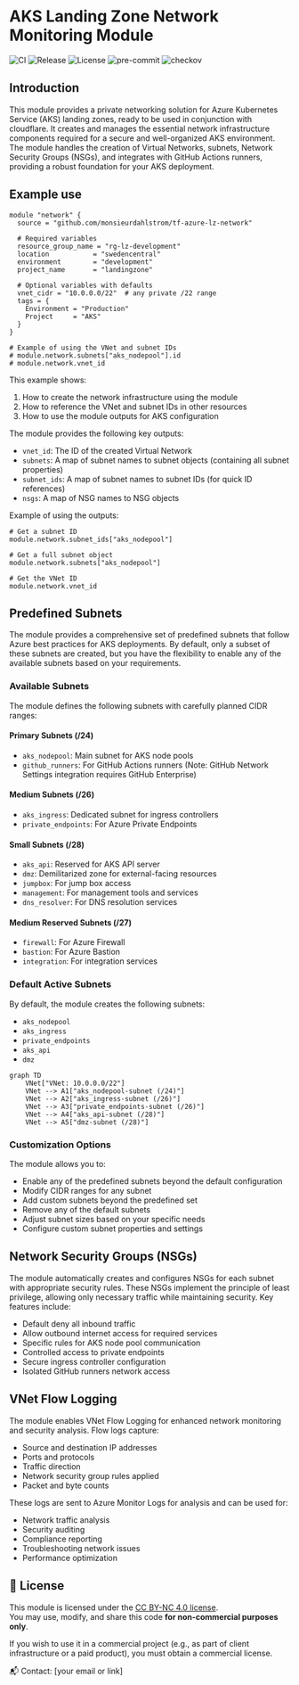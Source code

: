 # AKS Landing Zone Network Monitoring Module

![CI](https://github.com/monsieurdahlstrom/tf-azure-lz-network/actions/workflows/terraform-ci.yml/badge.svg)
![Release](https://img.shields.io/github/v/release/monsieurdahlstrom/tf-azure-lz-network)
![License](https://img.shields.io/github/license/monsieurdahlstrom/tf-azure-lz-network)
![pre-commit](https://img.shields.io/badge/pre--commit-enabled-brightgreen?logo=pre-commit)
![checkov](https://img.shields.io/badge/security-scanned--by--checkov-blueviolet?logo=github)

## Introduction

This module provides a private networking solution for Azure Kubernetes Service (AKS) landing zones, ready to be used in conjunction with cloudflare. It creates and manages the essential network infrastructure components required for a secure and well-organized AKS environment. The module handles the creation of Virtual Networks, subnets, Network Security Groups (NSGs), and integrates with GitHub Actions runners, providing a robust foundation for your AKS deployment.

## Example use

```hcl
module "network" {
  source = "github.com/monsieurdahlstrom/tf-azure-lz-network"

  # Required variables
  resource_group_name = "rg-lz-development"
  location           = "swedencentral"
  environment        = "development"
  project_name       = "landingzone"

  # Optional variables with defaults
  vnet_cidr = "10.0.0.0/22"  # any private /22 range
  tags = {
    Environment = "Production"
    Project     = "AKS"
  }
}

# Example of using the VNet and subnet IDs
# module.network.subnets["aks_nodepool"].id
# module.network.vnet_id

```

This example shows:
1. How to create the network infrastructure using the module
2. How to reference the VNet and subnet IDs in other resources
3. How to use the module outputs for AKS configuration

The module provides the following key outputs:
- `vnet_id`: The ID of the created Virtual Network
- `subnets`: A map of subnet names to subnet objects (containing all subnet properties)
- `subnet_ids`: A map of subnet names to subnet IDs (for quick ID references)
- `nsgs`: A map of NSG names to NSG objects

Example of using the outputs:
```hcl
# Get a subnet ID
module.network.subnet_ids["aks_nodepool"]

# Get a full subnet object
module.network.subnets["aks_nodepool"]

# Get the VNet ID
module.network.vnet_id
```

## Predefined Subnets

The module provides a comprehensive set of predefined subnets that follow Azure best practices for AKS deployments. By default, only a subset of these subnets are created, but you have the flexibility to enable any of the available subnets based on your requirements.

### Available Subnets

The module defines the following subnets with carefully planned CIDR ranges:

#### Primary Subnets (/24)
- `aks_nodepool`: Main subnet for AKS node pools
- `github_runners`: For GitHub Actions runners (Note: GitHub Network Settings integration requires GitHub Enterprise)

#### Medium Subnets (/26)
- `aks_ingress`: Dedicated subnet for ingress controllers
- `private_endpoints`: For Azure Private Endpoints

#### Small Subnets (/28)
- `aks_api`: Reserved for AKS API server
- `dmz`: Demilitarized zone for external-facing resources
- `jumpbox`: For jump box access
- `management`: For management tools and services
- `dns_resolver`: For DNS resolution services

#### Medium Reserved Subnets (/27)
- `firewall`: For Azure Firewall
- `bastion`: For Azure Bastion
- `integration`: For integration services

### Default Active Subnets

By default, the module creates the following subnets:
- `aks_nodepool`
- `aks_ingress`
- `private_endpoints`
- `aks_api`
- `dmz`

```mermaid
graph TD
    VNet["VNet: 10.0.0.0/22"]
    VNet --> A1["aks_nodepool-subnet (/24)"]
    VNet --> A2["aks_ingress-subnet (/26)"]
    VNet --> A3["private_endpoints-subnet (/26)"]
    VNet --> A4["aks_api-subnet (/28)"]
    VNet --> A5["dmz-subnet (/28)"]
```

### Customization Options

The module allows you to:
- Enable any of the predefined subnets beyond the default configuration
- Modify CIDR ranges for any subnet
- Add custom subnets beyond the predefined set
- Remove any of the default subnets
- Adjust subnet sizes based on your specific needs
- Configure custom subnet properties and settings

## Network Security Groups (NSGs)

The module automatically creates and configures NSGs for each subnet with appropriate security rules. These NSGs implement the principle of least privilege, allowing only necessary traffic while maintaining security. Key features include:

- Default deny all inbound traffic
- Allow outbound internet access for required services
- Specific rules for AKS node pool communication
- Controlled access to private endpoints
- Secure ingress controller configuration
- Isolated GitHub runners network access

## VNet Flow Logging

The module enables VNet Flow Logging for enhanced network monitoring and security analysis. Flow logs capture:
- Source and destination IP addresses
- Ports and protocols
- Traffic direction
- Network security group rules applied
- Packet and byte counts

These logs are sent to Azure Monitor Logs for analysis and can be used for:
- Network traffic analysis
- Security auditing
- Compliance reporting
- Troubleshooting network issues
- Performance optimization

## 📜 License

This module is licensed under the [CC BY-NC 4.0 license](https://creativecommons.org/licenses/by-nc/4.0/).  
You may use, modify, and share this code **for non-commercial purposes only**.

If you wish to use it in a commercial project (e.g., as part of client infrastructure or a paid product), you must obtain a commercial license.

📬 Contact: [your email or link]